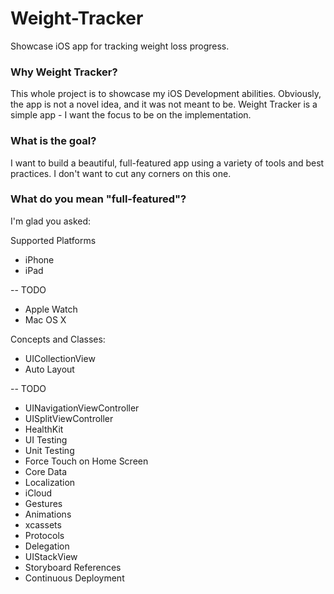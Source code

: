 # Weight-Tracker
Showcase iOS app for tracking weight loss progress.

### Why Weight Tracker?
This whole project is to showcase my iOS Development abilities. Obviously, the app is not a novel idea, and it was not meant to be. Weight Tracker is a simple app - I want the focus to be on the implementation.

### What is the goal?
I want to build a beautiful, full-featured app using a variety of tools and best practices.  I don't want to cut any corners on this one.

### What do you mean "full-featured"?
I'm glad you asked:

Supported Platforms
* iPhone
* iPad

-- TODO

* Apple Watch
* Mac OS X

Concepts and Classes:

* UICollectionView
* Auto Layout

-- TODO

* UINavigationViewController
* UISplitViewController
* HealthKit
* UI Testing
* Unit Testing
* Force Touch on Home Screen
* Core Data
* Localization
* iCloud
* Gestures
* Animations
* xcassets
* Protocols
* Delegation
* UIStackView
* Storyboard References
* Continuous Deployment
